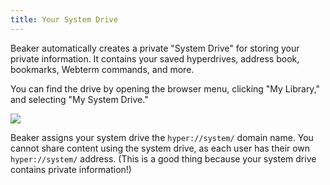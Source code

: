 ```yaml
---
title: Your System Drive
---
```


Beaker automatically creates a private "System Drive" for storing your private information. It contains your saved hyperdrives, address book, bookmarks, Webterm commands, and more.

You can find the drive by opening the browser menu, clicking "My Library," and selecting "My System Drive."

![](/img/browser-menu-system-drive.png)

Beaker assigns your system drive the `hyper://system/` domain name. You cannot share content using the system drive, as each user has their own `hyper://system/` address. \(This is a good thing because your system drive contains private information!\)

